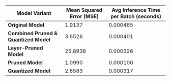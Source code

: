 | **Model Variant**               | **Mean Squared Error (MSE)** | **Avg Inference Time per Batch (seconds)** |
|---------------------------------|------------------------------|--------------------------------------------|
| **Original Model**              | 1.9137                       | 0.000465                                   |
| **Combined Pruned & Quantized Model** | 3.6526                       | 0.000401                                   |
| **Layer-Pruned Model**          | 25.8938                     | 0.000326                                   |
| **Pruned Model**                | 1.0990                       | 0.000100                                   |
| **Quantized Model**             | 2.6583                       | 0.000317                                   |

